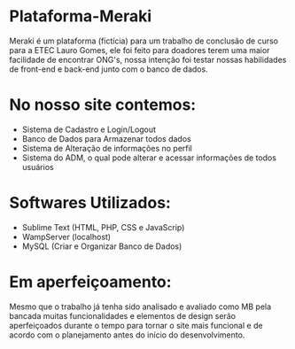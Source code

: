 # Plataforma-Meraki
Meraki é um plataforma (fictícia) para um trabalho de conclusão de curso para a ETEC Lauro Gomes, ele foi feito para doadores terem uma maior facilidade de encontrar ONG's, nossa intenção foi testar nossas habilidades de front-end e back-end junto com o banco de dados.
# No nosso site contemos:
- Sistema de Cadastro e Login/Logout
- Banco de Dados para Armazenar todos dados
- Sistema de Alteração de informações no perfil
- Sistema do ADM, o qual pode alterar e acessar informações de todos usuários
# Softwares Utilizados:
- Sublime Text (HTML, PHP, CSS e JavaScrip)
- WampServer (localhost)
- MySQL (Criar e Organizar Banco de Dados)
# Em aperfeiçoamento:
Mesmo que o trabalho já tenha sido analisado e avaliado como MB pela bancada muitas funcionalidades e elementos de design serão aperfeiçoados durante o tempo para tornar o site mais funcional e de acordo com o planejamento antes do início do desenvolvimento.

